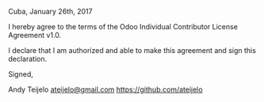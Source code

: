 Cuba, January 26th, 2017

I hereby agree to the terms of the Odoo Individual Contributor License
Agreement v1.0.

I declare that I am authorized and able to make this agreement and sign this
declaration.

Signed,

Andy Teijelo <ateijelo@gmail.com> https://github.com/ateijelo
